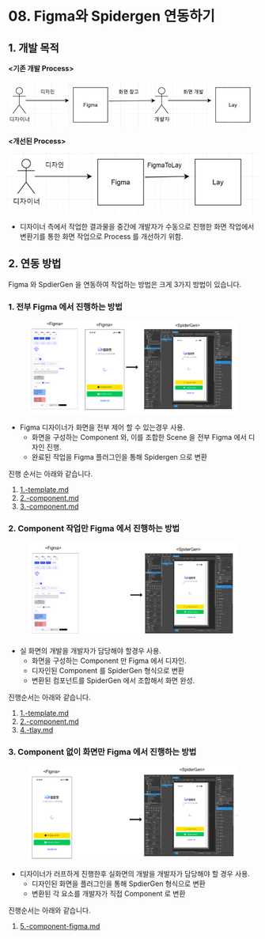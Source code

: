 # 08. Figma와 Spidergen 연동하기

## 1. 개발 목적

**<기존 개발 Process>**

<div align="left" data-full-width="false"><img src="../../.gitbook/assets/1.png" alt=""></div>

**<개선된 Process>**

<div align="left" data-full-width="false"><img src="../../.gitbook/assets/2.png" alt=""></div>

* 디자이너 측에서 작업한 결과물을 중간에 개발자가 수동으로 진행한 화면 작업에서 변환기를 통한 화면 작업으로 Process 를 개선하기 위함.



## 2. 연동 방법

Figma  와 SpdierGen 을 연동하여  작업하는 방법은 크게 3가지 방법이 있습니다.

### 1. 전부 Figma 에서 진행하는 방법&#x20;

<figure><img src="../../.gitbook/assets/image.png" alt=""><figcaption></figcaption></figure>

* Figma 디자이너가 화면을 전부 제어 할 수 있는경우 사용.
  * 화면을 구성하는 Component 와, 이를 조합한 Scene 을 전부 Figma 에서 디자인 진행.
  * 완료된 작업을 Figma 플러그인을 통해 Spidergen 으로 변환



진행 순서는 아래와 같습니다.

1. [1.-template.md](1.-template.md "mention")
2. [2.-component.md](2.-component.md "mention")
3. [3.-component.md](3.-component.md "mention")



### 2.  Component 작업만 Figma 에서 진행하는 방법

<figure><img src="../../.gitbook/assets/image (1).png" alt=""><figcaption></figcaption></figure>

* 실 화면의 개발을 개발자가 담당해야 할경우 사용.
  * 화면을 구성하는 Component 만 Figma 에서 디자인.
  * 디자인된 Component 를 SpiderGen 형식으로 변환
  * 변환된 컴포넌트를 SpiderGen 에서 조합해서 화면 완성.



진행순서는 아래와 같습니다.

1. [1.-template.md](1.-template.md "mention")
2. [2.-component.md](2.-component.md "mention")
3. [4.-tlay.md](4.-tlay.md "mention")



### 3. Component 없이 화면만 Figma 에서 진행하는 방법

<figure><img src="../../.gitbook/assets/image (2).png" alt=""><figcaption></figcaption></figure>

* 디자이너가 러프하게 진행한후 실화면의 개발을 개발자가 담당해야 할 경우 사용.
  * 디자인된 화면을 플러그인을 통해 SpdierGen 형식으로 변환
  * 변환된 각 요소를 개발자가 직접 Component 로 변환



진행순서는 아래와 같습니다.

1. [5.-component-figma.md](5.-component-figma.md "mention")



